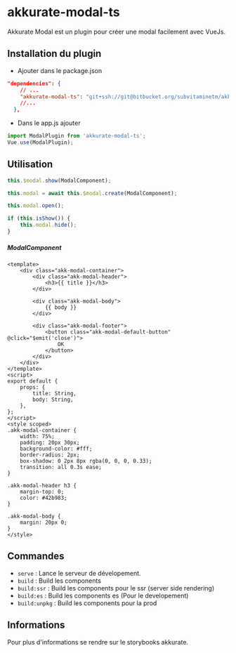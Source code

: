 # akkurate-modal-ts

Akkurate Modal est un plugin pour créer une modal facilement avec VueJs.

## Installation du plugin

-   Ajouter dans le package.json

```json
"dependencies": {
    // ...
    "akkurate-modal-ts": "git+ssh://git@bitbucket.org/subvitaminetm/akkurate-modal-ts.git",
    //...
  },
```

-   Dans le app.js ajouter

```javascript
import ModalPlugin from 'akkurate-modal-ts';
Vue.use(ModalPlugin);
```

## Utilisation

```javascript
this.$modal.show(ModalComponent);
```

```javascript
this.modal = await this.$modal.create(ModalComponent);

this.modal.open();

if (this.isShow()) {
    this.modal.hide();
}
```

##### ModalComponent

```vue
<template>
    <div class="akk-modal-container">
        <div class="akk-modal-header">
            <h3>{{ title }}</h3>
        </div>

        <div class="akk-modal-body">
            {{ body }}
        </div>

        <div class="akk-modal-footer">
            <button class="akk-modal-default-button" @click="$emit('close')">
                OK
            </button>
        </div>
    </div>
</template>
<script>
export default {
    props: {
        title: String,
        body: String,
    },
};
</script>
<style scoped>
.akk-modal-container {
    width: 75%;
    padding: 20px 30px;
    background-color: #fff;
    border-radius: 2px;
    box-shadow: 0 2px 8px rgba(0, 0, 0, 0.33);
    transition: all 0.3s ease;
}

.akk-modal-header h3 {
    margin-top: 0;
    color: #42b983;
}

.akk-modal-body {
    margin: 20px 0;
}
</style>
```

## Commandes

-   `serve` : Lance le serveur de dévelopement.
-   `build` : Build les components
-   `build:ssr` : Build les components pour le ssr (server side rendering)
-   `build:es` : Build les components es (Pour le developement)
-   `build:unpkg` : Build les components pour la prod

## Informations

Pour plus d'informations se rendre sur le storybooks akkurate.
